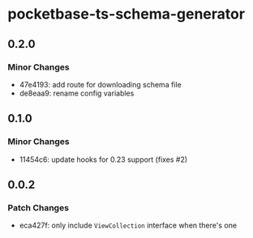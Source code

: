 # pocketbase-ts-schema-generator

## 0.2.0

### Minor Changes

- 47e4193: add route for downloading schema file
- de8eaa9: rename config variables

## 0.1.0

### Minor Changes

- 11454c6: update hooks for 0.23 support (fixes #2)

## 0.0.2

### Patch Changes

- eca427f: only include `ViewCollection` interface when there's one
